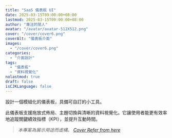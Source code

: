 ```yaml
---
title: "SaaS 儀表板 UI"
date: 2025-03-15T09:00:00+08:00
lastmod: 2025-03-15T09:00:00+08:00
author: "專注的閒人"
avatar: "/avatar/avatar-512X512.png"
cover: "/cover/cover6.png"
coverAlt: "儀表板介面"
images:
  - "/cover/cover6.png"
categories:
  - "介面設計"
tags:
  - "儀表板"
  - "資料視覺化"
nolastmod: true
draft: false
isCJKLanguage: false
---
```


設計一個模組化的儀表板，具備可自訂的小工具。

<!--more-->

此儀表板支援拖放式佈局、主題切換與清晰的資料視覺化。它讓使用者能更有效率地追蹤關鍵績效指標（KPI），並提升互動時間。

> *本專案為展示用途而虛構。 [Cover Refer from here](https://dribbble.com/shots/17626840-Dark-Light-Mode-Toggle)*

